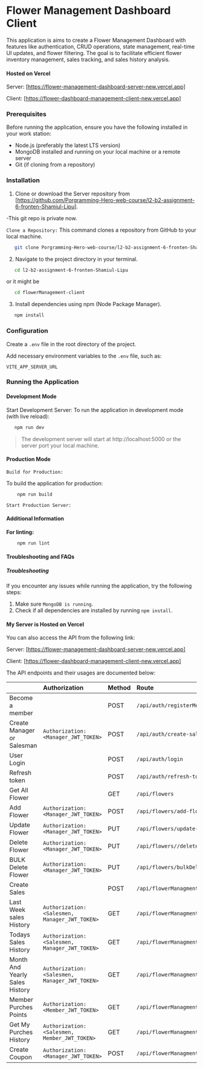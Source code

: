# Flower Management Dashboard Client

This application is aims to create a Flower Management Dashboard with features like authentication, CRUD operations, state management, real-time UI updates, and flower filtering. The goal is to facilitate efficient flower inventory management, sales tracking, and sales history analysis.

#### Hosted on Vercel

Server: [https://flower-management-dashboard-server-new.vercel.app]

Client: [https://flower-dashboard-management-client-new.vercel.app]

### Prerequisites

Before running the application, ensure you have the following installed in your work station:

- Node.js (preferably the latest LTS version)
- MongoDB installed and running on your local machine or a remote server
- Git (if cloning from a repository)

### Installation

1. Clone or download the Server repository from [https://github.com/Porgramming-Hero-web-course/l2-b2-assignment-6-fronten-Shamiul-Lipu].

-This git repo is private now.

`Clone a Repository:`
This command clones a repository from GitHub to your local machine.

```bash
   git clone Porgramming-Hero-web-course/l2-b2-assignment-6-fronten-Shamiul-Lipu
```

2. Navigate to the project directory in your terminal.

```bash
   cd l2-b2-assignment-6-fronten-Shamiul-Lipu
```

or it might be

```bash
   cd flowerManagement-client
```

3. Install dependencies using npm (Node Package Manager).

```bash
   npm install
```

### Configuration

Create a `.env` file in the root directory of the project.

Add necessary environment variables to the `.env` file, such as:

`VITE_APP_SERVER_URL`

### Running the Application

#### Development Mode

Start Development Server:
To run the application in development mode (with live reload):

```bash
   npm run dev
```

> The development server will start at http://localhost:5000 or the server port your local machine.

#### Production Mode

`Build for Production:`

To build the application for production:

```bash
    npm run build
```

`Start Production Server:`

#### Additional Information

**For linting:**

```bash
    npm run lint
```

#### Troubleshooting and FAQs

##### Troubleshooting

If you encounter any issues while running the application, try the following steps:

1. Make sure `MongoDB is running`.
2. Check if all dependencies are installed by running `npm install`.

#### My Server is Hosted on Vercel

You can also access the API from the following link:

Server: [https://flower-management-dashboard-server-new.vercel.app]

Client: [https://flower-dashboard-management-client-new.vercel.app]

The API endpoints and their usages are documented below:

|                                | Authorization                                  | Method | Route                                                   |
| :----------------------------- | :--------------------------------------------- | :----- | :------------------------------------------------------ |
| Become a member                |                                                | POST   | `/api/auth/registerMember`                              |
| Create Manager or Salesman     | `Authorization: <Manager_JWT_TOKEN>`           | POST   | `/api/auth/create-salesmanOrManager`                    |
| User Login                     |                                                | POST   | `/api/auth/login`                                       |
| Refresh token                  |                                                | POST   | `/api/auth/refresh-token`                               |
| Get All Flower                 |                                                | GET    | `/api/flowers`                                          |
| Add Flower                     | `Authorization: <Manager_JWT_TOKEN>`           | POST   | `/api/flowers/add-flowers`                              |
| Update Flower                  | `Authorization: <Manager_JWT_TOKEN>`           | PUT    | `/api/flowers/update-flower/:flowerId`                  |
| Delete Flower                  | `Authorization: <Manager_JWT_TOKEN>`           | PUT    | `/api/flowers//delete-flower/:flowerId`                 |
| BULK Delete Flower             | `Authorization: <Manager_JWT_TOKEN>`           | PUT    | `/api/flowers/bulkDeleteFlowerflower"`                  |
| Create Sales                   |                                                | POST   | `/api/flowerManagment/create-sales`                     |
| Last Week sales History        | `Authorization: <Salesmen, Manager_JWT_TOKEN>` | GET    | `/api/flowerManagment/lastWeeksales`                    |
| Todays Sales History           | `Authorization: <Salesmen, Manager_JWT_TOKEN>` | GET    | `/api/flowerManagment/todaysSalesHistory`               |
| Month And Yearly Sales History | `Authorization: <Salesmen, Manager_JWT_TOKEN>` | GET    | `/api/flowerManagment/monthAndYearlySalesHistory/:year` |
| Member Purches Points          | `Authorization: <Member_JWT_TOKEN>`            | GET    | `/api/flowerManagment/memberPurchesPoints`              |
| Get My Purches History         | `Authorization: <Salesmen, Member_JWT_TOKEN>`  | GET    | `/api/flowerManagment/getMyPurchesHistory`              |
| Create Coupon                  | `Authorization: <Manager_JWT_TOKEN>`           | POST   | `/api/flowerManagment/create-coupon`                    |
